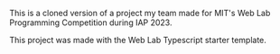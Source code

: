 This is a cloned version of a project my team made for MIT's Web Lab Programming Competition during IAP 2023.

This project was made with the Web Lab Typescript starter template.
